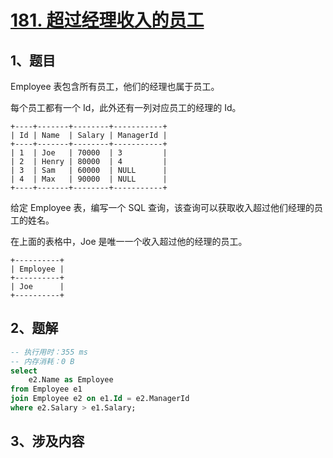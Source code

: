 # [181. 超过经理收入的员工](https://leetcode-cn.com/problems/employees-earning-more-than-their-managers/)


## 1、题目

Employee 表包含所有员工，他们的经理也属于员工。

每个员工都有一个 Id，此外还有一列对应员工的经理的 Id。

	+----+-------+--------+-----------+
	| Id | Name  | Salary | ManagerId |
	+----+-------+--------+-----------+
	| 1  | Joe   | 70000  | 3         |
	| 2  | Henry | 80000  | 4         |
	| 3  | Sam   | 60000  | NULL      |
	| 4  | Max   | 90000  | NULL      |
	+----+-------+--------+-----------+

给定 Employee 表，编写一个 SQL 查询，该查询可以获取收入超过他们经理的员工的姓名。

在上面的表格中，Joe 是唯一一个收入超过他的经理的员工。

	+----------+
	| Employee |
	+----------+
	| Joe      |
	+----------+


## 2、题解

```sql
-- 执行用时：355 ms
-- 内存消耗：0 B
select
    e2.Name as Employee 
from Employee e1
join Employee e2 on e1.Id = e2.ManagerId 
where e2.Salary > e1.Salary; 
```


## 3、涉及内容